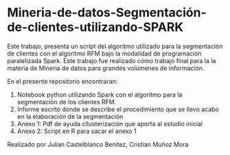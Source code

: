 # Mineria-de-datos-Segmentación-de-clientes-utilizando-SPARK

Este trabajo, presenta un script del algoritmo utilizado para la segmentación de clientes con el algoritmo RFM bajo la modalidad de programación paralelizada Spark. Este trabajo fue realizado cómo trabajo final para la la materia de Mineria de datos para grandes volúmenes de información. 

En el presente repositorio encontraran:

1. Notebook python utilizando Spark con el algoritmo para la segmentación de los clientes RFM.
2. Informe escrito donde se describe el procedimiento que se llevo acabo en la elaboración de la segmentación
3. Anexo 1: Pdf de ayuda cllusterización que aporta al estudio inicial 
4. Anexo 2: Script en R para sacar el anexo 1


Realizado por Julian Castelblanco Benitez, Cristian Muñoz Mora
